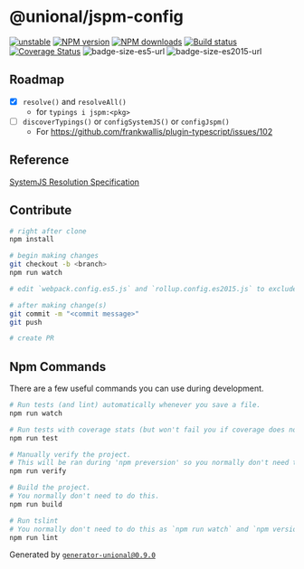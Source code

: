 # @unional/jspm-config

[![unstable][unstable-image]][unstable-url]
[![NPM version][npm-image]][npm-url]
[![NPM downloads][downloads-image]][downloads-url]
[![Build status][travis-image]][travis-url]
[![Coverage Status][coveralls-image]][coveralls-url]
![badge-size-es5-url]
![badge-size-es2015-url]

## Roadmap

- [x] `resolve()` and `resolveAll()`
  - for `typings i jspm:<pkg>`
- [ ] `discoverTypings()` or `configSystemJS()` or `configJspm()`
  - For <https://github.com/frankwallis/plugin-typescript/issues/102>

## Reference

[SystemJS Resolution Specification](https://github.com/systemjs/systemjs/blob/599d89cbe9f4fb39a39f6c52b619cbd1f1da6ffc/docs/resolution-algorithm.md#resolution-specification)

## Contribute

```sh
# right after clone
npm install

# begin making changes
git checkout -b <branch>
npm run watch

# edit `webpack.config.es5.js` and `rollup.config.es2015.js` to exclude dependencies for the bundle if needed

# after making change(s)
git commit -m "<commit message>"
git push

# create PR
```

## Npm Commands

There are a few useful commands you can use during development.

```sh
# Run tests (and lint) automatically whenever you save a file.
npm run watch

# Run tests with coverage stats (but won't fail you if coverage does not meet criteria)
npm run test

# Manually verify the project.
# This will be ran during 'npm preversion' so you normally don't need to run this yourself.
npm run verify

# Build the project.
# You normally don't need to do this.
npm run build

# Run tslint
# You normally don't need to do this as `npm run watch` and `npm version` will automatically run lint for you.
npm run lint
```

Generated by [`generator-unional@0.9.0`](https://github.com/unional/unional-cli)

[unstable-image]: http://badges.github.io/stability-badges/dist/unstable.svg
[unstable-url]: http://github.com/badges/stability-badges
[npm-image]: https://img.shields.io/npm/v/jspm-config.svg?style=flat
[npm-url]: https://npmjs.org/package/jspm-config
[downloads-image]: https://img.shields.io/npm/dm/jspm-config.svg?style=flat
[downloads-url]: https://npmjs.org/package/jspm-config
[travis-image]: https://img.shields.io/travis/unional/jspm-config.svg?style=flat
[travis-url]: https://travis-ci.org/unional/jspm-config
[coveralls-image]: https://coveralls.io/repos/github/unional/jspm-config/badge.svg
[coveralls-url]: https://coveralls.io/github/unional/jspm-config
[badge-size-es5-url]: http://img.badgesize.io/unional/jspm-config/master/dist/jspm-config.es5.js.svg?label=es5_size
[badge-size-es2015-url]: http://img.badgesize.io/unional/jspm-config/master/dist/jspm-config.es2015.js.svg?label=es2015_size
